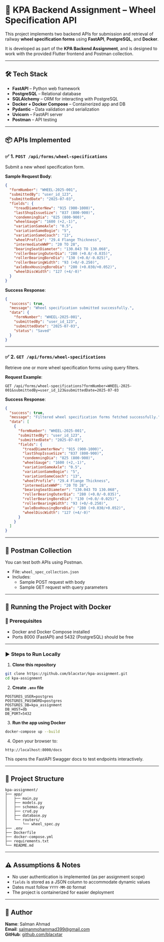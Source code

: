 
# 🚀 KPA Backend Assignment – Wheel Specification API

This project implements two backend APIs for submission and retrieval of railway **wheel specification forms** using **FastAPI**, **PostgreSQL**, and **Docker**.

It is developed as part of the **KPA Backend Assignment**, and is designed to work with the provided Flutter frontend and Postman collection.

---

## 🛠️ Tech Stack

- **FastAPI** – Python web framework
- **PostgreSQL** – Relational database
- **SQLAlchemy** – ORM for interacting with PostgreSQL
- **Docker + Docker Compose** – Containerized app and DB
- **Pydantic** – Data validation and serialization
- **Uvicorn** – FastAPI server
- **Postman** – API testing

---

## 📦 APIs Implemented

### ✅ 1. `POST /api/forms/wheel-specifications`

Submit a new wheel specification form.

**Sample Request Body**:
```json
{
  "formNumber": "WHEEL-2025-001",
  "submittedBy": "user_id_123",
  "submittedDate": "2025-07-03",
  "fields": {
    "treadDiameterNew": "915 (900-1000)",
    "lastShopIssueSize": "837 (800-900)",
    "condemningDia": "825 (800-900)",
    "wheelGauge": "1600 (+2,-1)",
    "variationSameAxle": "0.5",
    "variationSameBogie": "5",
    "variationSameCoach": "13",
    "wheelProfile": "29.4 Flange Thickness",
    "intermediateWWP": "20 TO 28",
    "bearingSeatDiameter": "130.043 TO 130.068",
    "rollerBearingOuterDia": "280 (+0.0/-0.035)",
    "rollerBearingBoreDia": "130 (+0.0/-0.025)",
    "rollerBearingWidth": "93 (+0/-0.250)",
    "axleBoxHousingBoreDia": "280 (+0.030/+0.052)",
    "wheelDiscWidth": "127 (+4/-0)"
  }
}
```

**Success Response**:
```json
{
  "success": true,
  "message": "Wheel specification submitted successfully.",
  "data": {
    "formNumber": "WHEEL-2025-001",
    "submittedBy": "user_id_123",
    "submittedDate": "2025-07-03",
    "status": "Saved"
  }
}
```

---

### ✅ 2. `GET /api/forms/wheel-specifications`

Retrieve one or more wheel specification forms using query filters.

**Request Example**:
```
GET /api/forms/wheel-specifications?formNumber=WHEEL-2025-001&submittedBy=user_id_123&submittedDate=2025-07-03
```

**Success Response**:
```json
{
  "success": true,
  "message": "Filtered wheel specification forms fetched successfully.",
  "data": [
    {
      "formNumber": "WHEEL-2025-001",
      "submittedBy": "user_id_123",
      "submittedDate": "2025-07-03",
      "fields": {
        "treadDiameterNew": "915 (900-1000)",
        "lastShopIssueSize": "837 (800-900)",
        "condemningDia": "825 (800-900)",
        "wheelGauge": "1600 (+2,-1)",
        "variationSameAxle": "0.5",
        "variationSameBogie": "5",
        "variationSameCoach": "13",
        "wheelProfile": "29.4 Flange Thickness",
        "intermediateWWP": "20 TO 28",
        "bearingSeatDiameter": "130.043 TO 130.068",
        "rollerBearingOuterDia": "280 (+0.0/-0.035)",
        "rollerBearingBoreDia": "130 (+0.0/-0.025)",
        "rollerBearingWidth": "93 (+0/-0.250)",
        "axleBoxHousingBoreDia": "280 (+0.030/+0.052)",
        "wheelDiscWidth": "127 (+4/-0)"
      }
    }
  ]
}
```

---

## 🧪 Postman Collection

You can test both APIs using Postman.

- File: `wheel_spec_collection.json`
- Includes:
  - Sample POST request with body
  - Sample GET request with query parameters

---

## 🐳 Running the Project with Docker

### 📁 Prerequisites

- Docker and Docker Compose installed
- Ports 8000 (FastAPI) and 5432 (PostgreSQL) should be free

---

### ▶️ Steps to Run Locally

1. **Clone this repository**
```bash
git clone https://github.com/blacxtar/kpa-assignment.git
cd kpa-assignment
```

2. **Create `.env` file**
```env
POSTGRES_USER=postgres
POSTGRES_PASSWORD=postgres
POSTGRES_DB=kpa_assignment
DB_HOST=db
DB_PORT=5432
```

3. **Run the app using Docker**
```bash
docker-compose up --build
```

4. Open your browser to:
```
http://localhost:8000/docs
```

This opens the FastAPI Swagger docs to test endpoints interactively.

---

## 📂 Project Structure

```
kpa-assignment/
├── app/
│   ├── main.py
│   ├── models.py
│   ├── schemas.py
│   ├── crud.py
│   ├── database.py
│   └── routers/
│       └── wheel_spec.py
├── .env
├── Dockerfile
├── docker-compose.yml
├── requirements.txt
└── README.md
```

---

## ⚠️ Assumptions & Notes

- No user authentication is implemented (as per assignment scope)
- `fields` is stored as a JSON column to accommodate dynamic values
- Dates must follow `YYYY-MM-DD` format
- The project is containerized for easier deployment

---

## 👤 Author

**Name**: Salman Ahmad  
**Email**: salmanmohammad399@gmail.com  
**GitHub**: [github.com/blacxtar](https://github.com/blacxtar)
